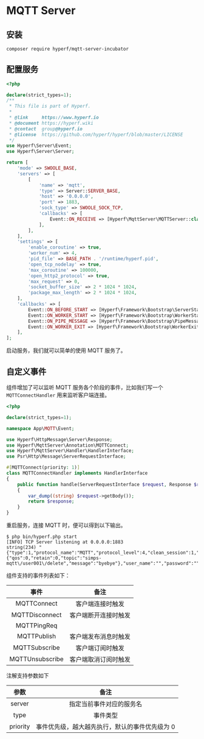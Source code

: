 # MQTT Server

## 安装

```bash
composer require hyperf/mqtt-server-incubator
```

## 配置服务

```php
<?php

declare(strict_types=1);
/**
 * This file is part of Hyperf.
 *
 * @link     https://www.hyperf.io
 * @document https://hyperf.wiki
 * @contact  group@hyperf.io
 * @license  https://github.com/hyperf/hyperf/blob/master/LICENSE
 */
use Hyperf\Server\Event;
use Hyperf\Server\Server;

return [
    'mode' => SWOOLE_BASE,
    'servers' => [
        [
            'name' => 'mqtt',
            'type' => Server::SERVER_BASE,
            'host' => '0.0.0.0',
            'port' => 1883,
            'sock_type' => SWOOLE_SOCK_TCP,
            'callbacks' => [
                Event::ON_RECEIVE => [Hyperf\MqttServer\MQTTServer::class, 'onReceive'],
            ],
        ],
    ],
    'settings' => [
        'enable_coroutine' => true,
        'worker_num' => 4,
        'pid_file' => BASE_PATH . '/runtime/hyperf.pid',
        'open_tcp_nodelay' => true,
        'max_coroutine' => 100000,
        'open_http2_protocol' => true,
        'max_request' => 0,
        'socket_buffer_size' => 2 * 1024 * 1024,
        'package_max_length' => 2 * 1024 * 1024,
    ],
    'callbacks' => [
        Event::ON_BEFORE_START => [Hyperf\Framework\Bootstrap\ServerStartCallback::class, 'beforeStart'],
        Event::ON_WORKER_START => [Hyperf\Framework\Bootstrap\WorkerStartCallback::class, 'onWorkerStart'],
        Event::ON_PIPE_MESSAGE => [Hyperf\Framework\Bootstrap\PipeMessageCallback::class, 'onPipeMessage'],
        Event::ON_WORKER_EXIT => [Hyperf\Framework\Bootstrap\WorkerExitCallback::class, 'onWorkerExit'],
    ],
];

```

启动服务，我们就可以简单的使用 MQTT 服务了。

## 自定义事件

组件增加了可以监听 MQTT 服务各个阶段的事件，比如我们写一个 `MQTTConnectHandler` 用来监听客户端连接。

```php
<?php

declare(strict_types=1);

namespace App\MQTT\Event;

use Hyperf\HttpMessage\Server\Response;
use Hyperf\MqttServer\Annotation\MQTTConnect;
use Hyperf\MqttServer\Handler\HandlerInterface;
use Psr\Http\Message\ServerRequestInterface;

#[MQTTConnect(priority: 1)]
class MQTTConnectHandler implements HandlerInterface
{
    public function handle(ServerRequestInterface $request, Response $response): Response
    {
        var_dump((string) $request->getBody());
        return $response;
    }
}
```

重启服务，连接 MQTT 时，便可以得到以下输出。

```
$ php bin/hyperf.php start
[INFO] TCP Server listening at 0.0.0.0:1883
string(234) "{"type":1,"protocol_name":"MQTT","protocol_level":4,"clean_session":1,"will":{"qos":0,"retain":0,"topic":"simps-mqtt\/user001\/delete","message":"byebye"},"user_name":"","password":"","keep_alive":10,"client_id":"Simps_60e5aa0c4284f"}"
```

组件支持的事件列表如下：

|      事件       |         备注         |
| :-------------: | :------------------: |
|   MQTTConnect   |   客户端连接时触发   |
| MQTTDisconnect  | 客户端断开连接时触发 |
|   MQTTPingReq   |                      |
|   MQTTPublish   | 客户端发布消息时触发 |
|  MQTTSubscribe  |   客户端订阅时触发   |
| MQTTUnsubscribe | 客户端取消订阅时触发 |

注解支持参数如下

|   参数   |                      备注                      |
| :------: | :--------------------------------------------: |
|  server  |            指定当前事件对应的服务名            |
|   type   |                    事件类型                    |
| priority | 事件优先级，越大越先执行，默认的事件优先级为 0 |
